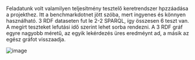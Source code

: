 Feladatunk volt valamilyen teljesítmény tesztelő keretrendszer hpzzáadása a projekthez. Itt a benchmarkdotnet jött szóba, mert ingyenes és könnyen használható. 3 RDF dataseten fut le 2-2 SPARQL, így összesen 6 teszt van. A megírt teszteket lefutási idő szerint lehet sorba rendezni. A 3 RDF gráf egyre nagyobb méretű, az egyik lekérdezés üres eredméynt ad, a másik az egész gráfot visszaadja.

![image](https://user-images.githubusercontent.com/79051597/169366763-9b1dc375-93e7-40eb-b909-a941befa316c.png)
